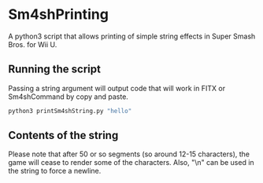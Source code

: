 # Sm4shPrinting
A python3 script that allows printing of simple string effects in Super Smash Bros. for Wii U.

## Running the script
Passing a string argument will output code that will work in FITX or Sm4shCommand by copy and paste.
```bash
python3 printSm4shString.py "hello"
```

## Contents of the string
Please note that after 50 or so segments (so around 12-15 characters), the game will cease to render some of the characters. Also, "\n" can be used in the string to force a newline.
